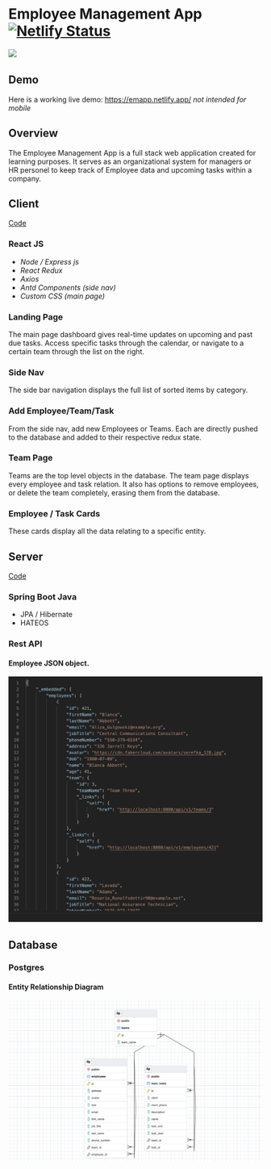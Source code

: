 
# Employee Management App [![Netlify Status](https://api.netlify.com/api/v1/badges/347e2170-956c-44ef-bbcf-e8089529b03b/deploy-status)](https://app.netlify.com/sites/emapp/deploys)
![](emapp.gif)
## Demo
Here is a working live demo: https://emapp.netlify.app/ 
<i>not intended for mobile</i> 
## Overview
The Employee Management App is a full stack web application created for learning purposes. It serves as an organizational system for managers or HR personel to keep track of Employee data and upcoming tasks within a company.

## Client 
[Code](https://github.com/CalebTracey/EmployeeManagementApp/tree/main/frontend)
### React JS
  * <i>Node / Express js</i>
  * <i>React Redux</i>
  * <i>Axios</i>
  * <i>Antd Components (side nav)</i>
  * <i>Custom CSS (main page)</i>
### Landing Page
The main page dashboard gives real-time updates on upcoming and past due tasks. Access specific tasks through the calendar, or navigate to a certain team through the list on the right.

### Side Nav
The side bar navigation displays the full list of sorted items by category.

### Add Employee/Team/Task
From the side nav, add new Employees or Teams. Each are directly pushed to the database and added to their respective redux state.

### Team Page
Teams are the top level objects in the database. The team page displays every employee and task relation. It also has options to remove employees, or delete the team completely, erasing them from the database.

### Employee / Task Cards
These cards display all the data relating to a specific entity.

## Server 
[Code](https://github.com/CalebTracey/EmployeeManagementApp/tree/main/src/main/java/com/dashboard/backend)
### Spring Boot Java
  * JPA / Hibernate
  * HATEOS
### Rest API
#### Employee JSON object.

<img src=./emappjson.png />

## Database
### Postgres
#### Entity Relationship Diagram
<img src=./emappdb.png />
